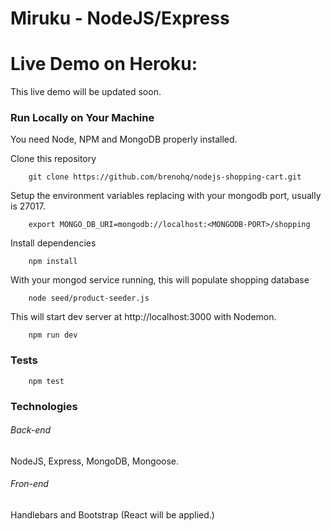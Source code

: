 <!-- [![Build Status](https://travis-ci.org/brenohq/nodejs-shopping-cart.svg?branch=master)](https://travis-ci.org/brenohq/nodejs-shopping-cart) -->

# Miruku - NodeJS/Express

# Live Demo on Heroku:
<!-- [nodejs-shopping-cart.herokuapp.com](https://nodejs-shopping-cart.herokuapp.com/) -->
This live demo will be updated soon.

### Run Locally on Your Machine
You need Node, NPM and MongoDB properly installed.

Clone this repository
``` shell
    git clone https://github.com/brenohq/nodejs-shopping-cart.git
```
Setup the environment variables replacing <MONGODB-PORT> with your mongodb port, usually is 27017.
``` shell
    export MONGO_DB_URI=mongodb://localhost:<MONGODB-PORT>/shopping
```
Install dependencies
``` shell
    npm install
```

With your mongod service running, this will populate shopping database
``` shell
    node seed/product-seeder.js 
```
This will start dev server at http://localhost:3000 with Nodemon.
``` shell
    npm run dev
```

### Tests
``` shell
    npm test
```

### Technologies
###### Back-end
NodeJS, Express, MongoDB, Mongoose. 
###### Fron-end
Handlebars and Bootstrap (React will be applied.)
